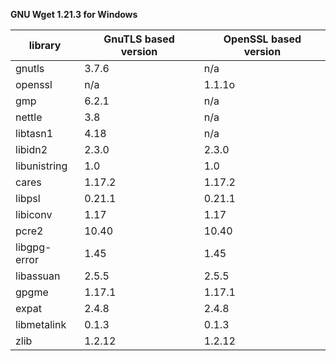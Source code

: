 **GNU Wget 1.21.3 for Windows**

| library       | GnuTLS based version | OpenSSL based version |
|---------------| ---------------------|-----------------------|
| gnutls        | 3.7.6                | n/a                   |
| openssl       | n/a                  | 1.1.1o                |
| gmp           | 6.2.1                | n/a                   |
| nettle        | 3.8                  | n/a                   |
| libtasn1      | 4.18                 | n/a                   |
| libidn2       | 2.3.0                | 2.3.0                 |
| libunistring  | 1.0                  | 1.0                   |
| cares         | 1.17.2               | 1.17.2                |
| libpsl        | 0.21.1               | 0.21.1                |
| libiconv      | 1.17                 | 1.17                  |
| pcre2         | 10.40                | 10.40                 |
| libgpg-error  | 1.45                 | 1.45                  |
| libassuan     | 2.5.5                | 2.5.5                 |
| gpgme         | 1.17.1               | 1.17.1                |
| expat         | 2.4.8                | 2.4.8                 |
| libmetalink   | 0.1.3                | 0.1.3                 |
| zlib          | 1.2.12               | 1.2.12                |
